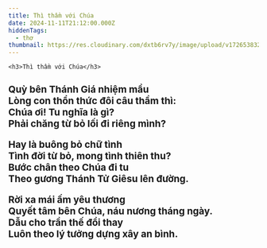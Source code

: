 ```yaml
---
title: Thì thầm với Chúa
date: 2024-11-11T21:12:00.000Z
hiddenTags:
  - thơ
thumbnail: https://res.cloudinary.com/dxtb6rv7y/image/upload/v1726538327/Viet-thu-700_i1jp17.jpg
---
```


    <h3>Thì thầm với Chúa</h3> 
<h4> Quỳ bên Thánh Giá nhiệm mầu </br>
Lòng con thổn thức đôi câu thầm thì:</br>
Chúa ơi! Tu nghĩa là gì?</br>
Phải chăng từ bỏ lối đi riêng mình?</br>


Hay là buông bỏ chữ tình</br>
Tình đời từ bỏ, mong tình thiên thu?</br>
Bước chân theo Chúa đi tu</br>
Theo gương Thánh Tử Giêsu lên đường.</br>

 
Rời xa mái ấm yêu thương</br>
Quyết tâm bên Chúa, náu nương tháng ngày.</br>
Dẫu cho trần thế đổi thay</br>
Luôn theo lý tưởng dựng xây an bình.</br>
</h4>



<style>
h3 {
color:#008596; 
font-size: 25px;
font-weight: bold;
}

h4 {
line-height: 2.5
 text-align: center;
font-size: 19px;

}
</style>
